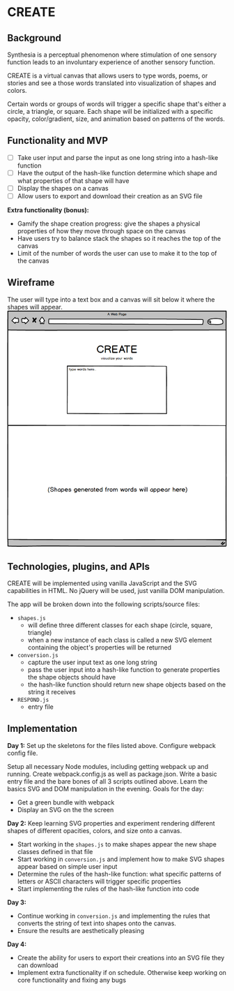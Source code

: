 # CREATE

## Background
Synthesia is a perceptual phenomenon where stimulation of one sensory function leads to an involuntary experience of another sensory function. 

CREATE is a virtual canvas that allows users to type words, poems, or stories and see a those words translated into visualization of shapes and colors. 

Certain words or groups of words will trigger a specific shape that's either a circle, a triangle, or square. Each shape will be initialized with a specific opacity, color/gradient, size, and animation based on patterns of the words.

## Functionality and MVP
- [ ] Take user input and parse the input as one long string into a hash-like function
- [ ] Have the output of the hash-like function determine which shape and what properties of that shape will have
- [ ] Display the shapes on a canvas
- [ ] Allow users to export and download their creation as an SVG file

**Extra functionality (bonus):**
 - Gamify the shape creation progress: give the shapes a physical properties of how they move through space on the canvas
 - Have users try to balance stack the shapes so it reaches the top of the canvas
 - Limit of the number of words the user can use to make it to the top of the canvas

## Wireframe
The user will type into a text box and a canvas will sit below it where the shapes will appear.
![wireframe](./create.png)

## Technologies, plugins, and APIs
CREATE will be implemented using vanilla JavaScript and the SVG capabilities in HTML. No jQuery will be used, just vanilla DOM manipulation. 

The app will be broken down into the following scripts/source files:
* `shapes.js`
  * will define three different classes for each shape (circle, square, triangle)
  * when a new instance of each class is called a new SVG element containing the object's properties will be returned
* `conversion.js`
  * capture the user input text as one long string 
  * pass the user input into a hash-like function to generate properties the shape objects should have
  * the hash-like function should return new shape objects based on the string it receives
* `RESPOND.js`
  * entry file

## Implementation 
**Day 1:**
Set up the skeletons for the files listed above. Configure webpack config file.

Setup all necessary Node modules, including getting webpack up and running. Create webpack.config.js as well as package.json. Write a basic entry file and the bare bones of all 3 scripts outlined above. Learn the basics SVG and DOM manipulation in the evening. Goals for the day:

 * Get a green bundle with webpack
 * Display an SVG on the the screen

**Day 2:** 
Keep learning SVG properties and experiment rendering different shapes of different opacities, colors, and size onto a canvas.

 * Start working in the `shapes.js` to make shapes appear the new shape classes defined in that file
 * Start working in `conversion.js` and implement how to make SVG shapes appear based on simple user input 
 * Determine the rules of the hash-like function: what specific patterns of letters or ASCII characters will trigger specific properties
 * Start implementing the rules of the hash-like function into code


**Day 3:**
 * Continue working in `conversion.js` and implementing the rules that converts the string of text into shapes onto the canvas. 
 * Ensure the results are aesthetically pleasing 

**Day 4:**
 * Create the ability for users to export their creations into an SVG file they can download
 * Implement extra functionality if on schedule. Otherwise keep working on core functionality and fixing any bugs


